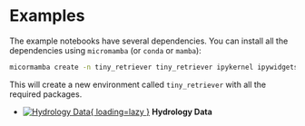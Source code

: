 # Examples

The example notebooks have several dependencies. You can install all the dependencies
using `micromamba` (or `conda` or `mamba`):

```bash
micormamba create -n tiny_retriever tiny_retriever ipykernel ipywidgets rioxarray geopandas matplotlib
```

This will create a new environment called `tiny_retriever` with all the required
packages.

<div class="grid cards" markdown>

- [![Hydrology Data](images/dem.png){ loading=lazy }](hydrodata.ipynb "Hydrology Data")
    **Hydrology Data**

</div>
